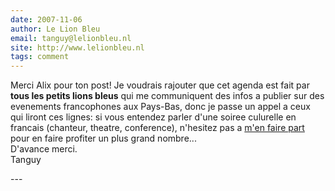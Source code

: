 ```yaml
---
date: 2007-11-06
author: Le Lion Bleu
email: tanguy@lelionbleu.nl
site: http://www.lelionbleu.nl
tags: comment
---
```


<p>Merci Alix pour ton post! Je voudrais rajouter que cet agenda est fait par <b>tous les petits lions bleus</b> qui me communiquent des infos a publier sur des evenements francophones aux Pays-Bas, donc je passe un appel a ceux qui liront ces lignes: si vous entendez parler d'une soiree culurelle en francais (chanteur, theatre, conference), n'hesitez pas a <a href="http://www.lelionbleu.nl/contact.htm">m'en faire part</a> pour en faire profiter un plus grand nombre...<br />
D'avance merci.<br />
Tanguy</p>
---